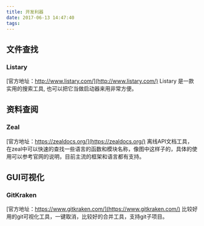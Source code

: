 ```yaml
---
title: 开发利器
date: 2017-06-13 14:47:40
tags:
---
```


## 文件查找

### Listary
[官方地址：http://www.listary.com/](http://www.listary.com/)
Listary 是一款实用的搜索工具, 也可以把它当做启动器来用非常方便。

## 资料查阅

### Zeal
[官方地址：https://zealdocs.org/](https://zealdocs.org/)
离线API文档工具，在zeal中可以快速的查找一些语言的函数和模块名称，像图中这样子的，具体的使用可以参考官网的说明，目前主流的框架和语言都有支持。

## GUI可视化

### GitKraken
[官方地址：https://www.gitkraken.com/](https://www.gitkraken.com/)
比较好用的git可视化工具，一键取消，比较好的合并工具，支持git子项目。

